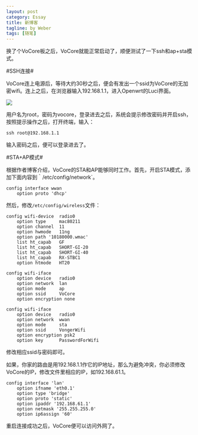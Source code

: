 ```yaml
---
layout: post
category: Essay
title: 新博客
tagline: by Weber
tags: [随笔]
---
```

换了个VoCore板之后，VoCore就能正常启动了，顺便测试了一下ssh和ap+sta模式。

<!--more-->

#SSH连接#

VoCore连上电源后，等待大约30秒之后，便会有发出一个ssid为VoCore的无加密wifi。连上之后，在浏览器输入192.168.1.1，进入Openwrt的Luci界面。

![](http://simpleyyt.qiniudn.com/2014-08-06%2010:17:23%E7%9A%84%E5%B1%8F%E5%B9%95%E6%88%AA%E5%9B%BE.png)

用户名为root，密码为vocore，登录进去之后，系统会提示修改密码并开启ssh，按照提示操作之后，打开终端，输入：

    ssh root@192.168.1.1
    
输入密码之后，便可以登录进去了。

#STA+AP模式#

根据作者博客介绍，VoCore的STA和AP能够同时工作。首先，开启STA模式，添加下面内容到｀/etc/config/network`。

    config interface wwan
        option proto 'dhcp'
	
然后，修改`/etc/config/wireless`文件：

    config wifi-device  radio0
    	option type     mac80211
    	option channel  11
    	option hwmode	11ng
    	option path	'10180000.wmac'
    	list ht_capab	GF
    	list ht_capab	SHORT-GI-20
    	list ht_capab	SHORT-GI-40
    	list ht_capab	RX-STBC1
    	option htmode	HT20
    
    config wifi-iface
        option device   radio0
    	option network  lan
    	option mode     ap
    	option ssid     VoCore
    	option encryption none
    
    config wifi-iface
    	option device   radio0
    	option network  wwan
    	option mode     sta
	    option ssid     VongerWifi
    	option encryption psk2
    	option key      PasswordForWifi

修改相应ssid与密码即可。

如果，你家的路由是用192.168.1.1作它的IP地址，那么为避免冲突，你必须修改VoCore的IP，修改文件里相应的IP，如192.168.61.1。

    config interface 'lan'
    	option ifname 'eth0.1'
    	option type 'bridge'
    	option proto 'static'
    	option ipaddr '192.168.61.1'
    	option netmask '255.255.255.0'
    	option ip6assign '60'
    	
重启连接成功之后，VoCore便可以访问外网了。